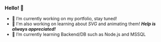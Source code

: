 ### Hello! 👋

- 🔭 I’m currently working on my portfolio, stay tuned!
- :construction: I'm also working on learning about *SVG* and animating them! ***Help is always appreciated!***
- :rocket: I’m currently learning Backend/DB such as Node.js and MSSQL

<!--
**AndersErikNissen/AndersErikNissen** is a ✨ _special_ ✨ repository because its `README.md` (this file) appears on your GitHub profile.

- 🔭 I’m currently working on ...
- 🌱 I’m currently learning Backend/DB such as Node.js and MSSQL
- 👯 I’m looking to collaborate on ...
- 🤔 I’m looking for help with ...
- 💬 Ask me about ...
- 📫 How to reach me: ...
- 😄 Pronouns: ...
- ⚡ Fun fact: ...
-->
